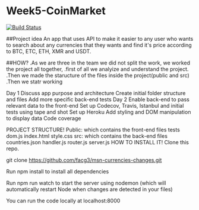 # Week5-CoinMarket

[![Build Status](https://travis-ci.org/FACG4/Week5-CoinMarket.svg?branch=master)](https://travis-ci.org/FACG4/Week5-CoinMarket)

##Project idea
An app that uses API to make it easier to any user who wants to search about any currencies that they wants and find it's price according to BTC, ETC, ETH, XMR and USDT.

##HOW?
.As we are three in the team we did not split the work, we worked the project all together,
.first of all we analyize and understand the project.
.Then we made the staructure of the files inside the project(public and src)
.Then we statr working

Day 1
Discuss app purpose and architecture
Create initial folder structure and files
Add more specific back-end tests
Day 2
Enable back-end to pass relevant data to the front-end
Set up Codecov, Travis, Istanbul and initial tests using tape and shot
Set up Heroku
Add styling and DOM manipulation to display data
Code coverage

PROJECT STRUCTURE!
Public: which contains the front-end files
tests
dom.js
index.html
style.css
src: which contains the back-end files
countries.json
handler.js
router.js
server.js
HOW TO INSTALL IT!
Clone this repo.

git clone https://github.com/facg3/msn-currencies-changes.git

Run npm install to install all dependencies

Run npm run watch to start the server using nodemon (which will automatically restart Node when changes are detected in your files)

You can run the code locally at localhost:8000
